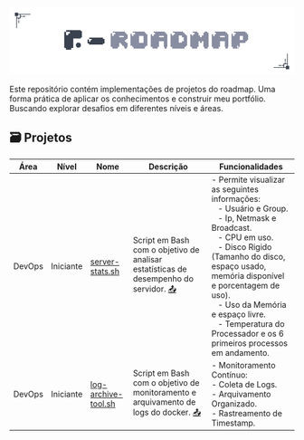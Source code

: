 <p align="center">
	<img src="img/roadmap-logo.png">
</p>

Este repositório contém implementações de projetos do roadmap. Uma forma prática de aplicar os conhecimentos e construir meu portfólio. Buscando explorar desafios em diferentes níveis e áreas.

## 🗃️ Projetos
Área | Nível | Nome | Descrição | Funcionalidades |
|-|-|-|-|-|
DevOps | Iniciante | [server-stats.sh](https://github.com/nfoj/developer-roadmap/blob/main/projects/server-stats/server-stats.sh) | Script em Bash com o objetivo de analisar estatísticas de desempenho do servidor. [📤](https://roadmap.sh/projects/server-stats) <br> | - Permite visualizar as seguintes informações: <br> &nbsp;&nbsp; - Usuário e Group. <br> &nbsp;&nbsp; - Ip, Netmask e Broadcast. <br> &nbsp;&nbsp; - CPU em uso. <br> &nbsp;&nbsp; - Disco Rigido (Tamanho do disco, espaço usado, memória disponível e porcentagem de uso). <br> &nbsp;&nbsp; - Uso da Memória e espaço livre. <br> &nbsp;&nbsp; - Temperatura do Processador e os 6 primeiros processos em andamento. |
DevOps | Iniciante | [log-archive-tool.sh](https://github.com/nfoj/developer-roadmap/blob/main/projects/log-archive-tool/log-archive-tool.sh) | Script em Bash com o objetivo de  monitoramento e arquivamento de logs do docker. [📤](https://roadmap.sh/projects/log-archive-tool) <br> | - Monitoramento Contínuo: <br> - Coleta de Logs. <br> - Arquivamento Organizado. <br> - Rastreamento de Timestamp. |
